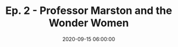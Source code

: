 ---
layout: default
title: "Ep. 2 - Professor Marston and the Wonder Women"
date: 2020-09-15 06:00:00
file: https://ia801504.us.archive.org/16/items/sss_marston/sss_marston.mp3
file_itunes: https://ia801504.us.archive.org/16/items/sss_marston/sss_marston.mp3 
excerpt:  What is up everybody! Welcome to another episode of set. Today we are getting into a film we saw this week called Profe. Its currently available for rent on amazon prime and free on hulu if you have that premium subscription. This kinky film depicts the true origin story of an American Icon, Wonder Woman, who was widely inspired by her author's polyamorous relationship and their engagement in BDSM. 
summary: “Strap in” as we take on the BDSM-laced story in Angela Robinson’s Professor Marston and the Wonder Women.  Does historical accuracy matter when writing biopics?  Should we give equal weight to aesthetics and narrative when analyzing film?  In this episode we explore those questions alongside a deep dive into 20th-century psychology.  Stream Professor Marston and the Wonder Women on Hulu and Amazon Prime Video, and tune in for our analysis on this kinky film!
duration: "53:15" #audio length in min
length: "565236240" #filesize in byte
explicit: "yes" #other option is no
block: "no" #means is shown in itunes
categories: episodes
---